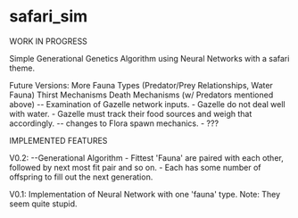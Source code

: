 # safari_sim
WORK IN PROGRESS

Simple Generational Genetics Algorithm using Neural Networks with a safari theme.

Future Versions:
  More Fauna Types (Predator/Prey Relationships, Water Fauna)
  Thirst Mechanisms
  Death Mechanisms (w/ Predators mentioned above)
     -- Examination of Gazelle network inputs.
      - Gazelle do not deal well with water.
    - Gazelle must track their food sources and weigh that accordingly.
   -- changes to Flora spawn mechanics.
      - ???

IMPLEMENTED FEATURES

V0.2:
   --Generational Algorithm
      - Fittest 'Fauna' are paired with each other, followed by next most fit pair and so on.
      - Each has some number of offspring to fill out the next generation.

V0.1:
  Implementation of Neural Network with one 'fauna' type.
  Note: They seem quite stupid.
  



